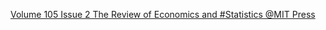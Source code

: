 [Volume 105 Issue 2   The Review of Economics and #Statistics   @MIT Press](https://qi.tc/qi/112117)